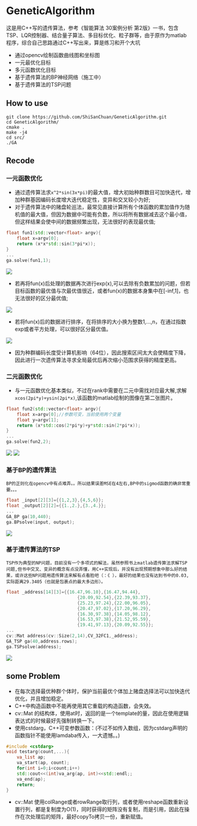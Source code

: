 # GeneticAlgorithm
这是用C++写的遗传算法，参考《智能算法 30案例分析 第2版》一书，包含TSP、LQR控制器、结合量子算法、多目标优化、粒子群等，由于原作为matlab程序，综合自己思路通过C++写出来，算是练习和开个大坑


- 通过opencv绘制函数曲线图和坐标图
- 一元最优化目标
- 多元函数优化目标
- 基于遗传算法的BP神经网络（施工中）
- 基于遗传算法的TSP问题

## How to use
```
git clone https://github.com/ShiSanChuan/GeneticAlgorithm.git
cd GeneticAlgorithm/
cmake .
make -j4
cd src/
./GA
```

## Recode
### 一元函数优化
- 通过遗传算法求`x^2*sin(3x*pi)`的最大值，增大初始种群数目可加快迭代，增加种群基因编码长度增大迭代稳定性，变异和交叉较小为好;
- 对于遗传算法中的赌盘轮巡法，最常见直接计算所有个体函数的累加值作为随机值的最大值，但因为数据中可能有负数，所以将所有数据减去这个最小值，但这样结果会使中间的数据频繁出现，无法很好的表现最优值;
```cpp
float fun1(std::vector<float> argv){
	float x=argv[0];
	return (x*x*std::sin(3*pi*x));
}
...
ga.solve(fun1,1);
```


<img src="demo_picture/demo1_1.png">

- 若再将fun(x)后处理的数据再次进行exp(x),可以去除有负数累加的问题，但若目标函数的最优值与次最优值很近，或者fun(x)的数据本身集中在[-inf,1]，也无法很好的区分最优值;

<img src="demo_picture/demo1_2.png">

- 若将fun(x)后的数据进行排序，在将排序的大小换为整数1,...,n，在通过指数exp或者平方处理，可以很好区分最优值。

<img src="demo_picture/demo1_3.png">

- 因为种群编码长度受计算机影响（64位），因此搜索区间太大会使精度下降，因此进行一次遗传算法寻求全局最优后再次缩小范围求获得的精度更高。

### 二元函数优化
- 与一元函数优化基本类似，不过在rank中需要在二元中需找对应最大解,求解`xcos(2pi*y)+ysin(2pi*x)`,该函数的matlab绘制的图像在第二张图片。
```cpp
float fun2(std::vector<float> argv){
	float x=argv[0];//参数可变，当前使用两个变量
	float y=argv[1];
	return (x*std::cos(2*pi*y)+y*std::sin(2*pi*x));
}
...
ga.solve(fun2,2);
```

<img src="demo_picture/demo2_1.png">
<img src="demo_picture/demo2_2.png">

### 基于BP的遗传算法
	BP的正则化在opencv中有点难弄。。所以结果误差MSE在4左右,BP中的sigmod函数的确非常重要。。。
```cpp
float _input[2][3]={{1,2,3},{4,5,6}};
float _output[2][2]={{1.,2.},{3.,4.}};
...
GA_BP ga(10,440);
ga.BPsolve(input, output);
```

<img src="demo_picture/demo3_1.png">

### 基于遗传算法的TSP
	TSP作为典型的NP问题，目前没有一个多项式的解法，虽然参照书上matlab遗传算法求解TSP问题,但书中交叉、变异的概念有点没弄懂，用C++实现后，并没有出现预期想象中那么好的结果，或许这些NP问题用遗传算法来解有点看脸吧（：《 ），最好的结果也没有达到书中的0.03,实际距离29.3405（也就是包裹点的最大多边形）。
```cpp
float _address[14][3]={{16.47,96.10},{16.47,94.44},
						   {20.09,92.54},{22.39,93.37},
						   {25.23,97.24},{22.00,96.05},
						   {20.47,97.02},{17.20,96.29},
						   {16.30,97.38},{14.05,98.12},
						   {16.53,97.38},{21.52,95.59},
						   {19.41,97.13},{20.09,92.55}};
...
cv::Mat address(cv::Size(2,14),CV_32FC1,_address);
GA_TSP ga(40,address.rows);
ga.TSPsolve(address);
```
<img src="demo_picture/demo4_1.png">

## some Problem
- 在每次选择最优种群个体时，保护当前最优个体加上赌盘选择法可以加快迭代优化，并且增加稳定。
- C++中构造函数中不能再使用其它重载的构造函数，会失效。
- cv::Mat 的结构体，使用at时，返回的是一个template的量，因此在使用逻辑表达式的时候最好先强制转换一下。
- 使用cstdarg，C++可变参数函数：(不过不如传入数组，因为cstdarg声明的函数指针不能使用lamdaba传入，一大遗憾。。)

```cpp
#include <cstdarg>
void testarg(count,...){
	va_list ap;
	va_start(ap, count);
	for(int i=0;i<count;i++)
	std::cout<<(int)va_arg(ap, int)<<std::endl;;
	va_end(ap);
	return;
}
```
- cv::Mat 使用colRange或者rowRange取行列，或者使用reshape函数重新设置行列，都是复制度为O(1)，同时获得的矩阵没有复制，而是引用，因此在操作在次处理后的矩阵，最好copyTo拷贝一份，重新赋值。